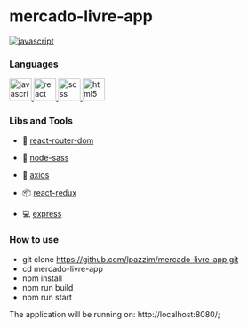 # mercado-livre-app

<div  align="left">
<p align="left">
  <a
    href="https://brave-goodall-f545fd.netlify.app/"
    target="_blank"
  >
    <img
      src="https://http2.mlstatic.com/frontend-assets/ui-navigation/5.10.3/mercadolibre/logo-pt__large_plus.png"
      alt="javascript"
    />
  </a>
</p>
</div>

### Languages
<p align="left">
  <a
    href="https://developer.mozilla.org/en-US/docs/Web/JavaScript"
    target="_blank"
  >
    <img
      src="https://cdn.worldvectorlogo.com/logos/logo-javascript.svg"
      alt="javascript"
      width="40"
      height="40"
    />
  </a>
  <a href="https://reactjs.org/" target="_blank">
    <img
      src="https://www.vectorlogo.zone/logos/reactjs/reactjs-icon.svg"
      alt="react"
      width="40"
      height="40"
    />
  </a>
  <a href="https://sass-lang.com/documentation/syntax" target="_blank">
    <img
      src="https://www.vectorlogo.zone/logos/sass-lang/sass-lang-icon.svg"
      alt="scss"
      width="40"
      height="40"
    />
  </a>
<a href="https://developer.mozilla.org/pt-BR/docs/Web/HTML/HTML5" target="_blank">
    <img
      src="https://www.vectorlogo.zone/logos/w3_html5/w3_html5-icon.svg"
      alt="html5"
      width="40"
      height="40"
    />
  </a>
</p>

### Libs and Tools

- 🚩 <a href="https://reactrouter.com/web/guides/quick-start" target="_blank"> react-router-dom </a>

- 💇 <a href="https://www.npmjs.com/package/node-sass" target="_blank"> node-sass </a>

- 🔌 <a href="https://github.com/axios/axios" target="_blank"> axios </a>

- 📦 <a href="https://react-redux.js.org/" target="_blank"> react-redux </a>

- 💻 <a href="https://expressjs.com/" target="_blank"> express </a>


### How to use
- git clone https://github.com/lpazzim/mercado-livre-app.git
- cd mercado-livre-app
- npm install
- npm run build
- npm run start

The application will be running on: http://localhost:8080/;
